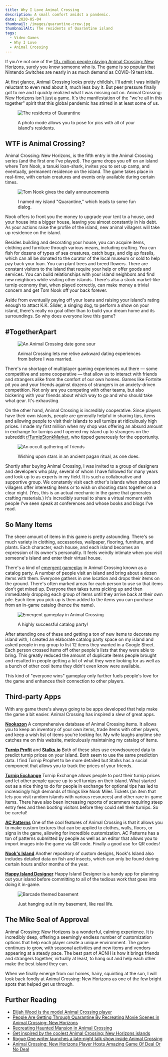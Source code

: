 ```yaml
---
title: Why I Love Animal Crossing
description: A small comfort amidst a pandemic.
date: 2020-05-04
thumbnail: /images/quarantine-crew.jpg
thumbnailAlt: The residents of Quarantine island
tags:
  - Video Games
  - Why I Love
  - Animal Crossing
---
```

If you're not one of the [13+ million people playing Animal Crossing: New Horizons](https://www.polygon.com/2020/5/7/21250384/animal-crossing-new-horizons-sales-nintendo-switch), surely you know someone who is. The game is so popular that Nintendo Switches are nearly in as much demand as COVID-19 test kits.

At first glance, Animal Crossing looks pretty childish. I'll admit I was initially reluctant to even read about it, much less buy it. But peer pressure finally got to me and I quickly realized what I was missing out on. Animal Crossing: New Horizons isn't just a game. It's the manifestation of the "we're all in this together" spirit that this global pandemic has stirred in at least some of us.

<figure>

![The residents of Quarantine](/images/quarantine-crew.jpg)

<figcaption>
A photo mode allows you to pose for pics with all of your island's residents.
</figcaption>
</figure>

## WTF is Animal Crossing?

Animal Crossing: New Horizons, is the fifth entry in the Animal Crossing series (and the first one I've played). The game drops you off on an island where Tom Nook, a tanuki loan-shark, invites you to set up camp, and eventually, permanent residence on the island. The game takes place in real-time, with certain creatures and events only available during certain times.

<figure>

![Tom Nook gives the daily announcements](/images/quarantine-living.jpg)

<figcaption>
I named my island "Quarantine," which leads to some fun dialog.
</figcaption>
</figure>

Nook offers to front you the money to upgrade your tent to a house, and your house into a bigger house, leaving you almost constantly in his debt. As your actions raise the profile of the island, new animal villagers will take up residence on the island.

Besides building and decorating your house, you can acquire items, clothing and furniture through various means, including crafting. You can fish for dozens of types of sea creatures, catch bugs, and dig up fossils, which can all be donated to the curator of the local museum or sold to help pay back your loan. You can plant trees and breed flowers. There are constant visitors to the island that require your help or offer goods and services. You can build relationships with your island neighbors and find new neighbors while visiting other islands. There's also a stock market-like turnip economy that, when played correctly, can make money a trivial concern and get Tom Nook off your back forever.

Aside from eventually paying off your loans and raising your island's rating enough to attact K.K. Slider, a singing dog, to perform a show on your island, there's really no goal other than to build your dream home and its surroundings. So why does everyone love this game?

## \#TogetherApart

<figure>

![An Animal Crossing date gone sour](/images/awkward-date.jpg)

<figcaption>
Animal Crossing lets me relive awkward dating experiences from before I was married.
</figcaption>
</figure>

There's no shortage of multiplayer gaming experiences out there — some competitive and some cooperative — that allow us to interact with friends and strangers alike from the comfort of our own homes. Games like Fortnite pit you and your friends against dozens of strangers in an anxiety-driven competition. Not only are you competing with other teams, but also bickering with your friends about which way to go and who should take what gear. It's exhausting.

On the other hand, Animal Crossing is incredibly cooperative. Since players have their own islands, people are generally helpful in sharing tips, items and allowing people to visit their islands to sell turnips at ridiculously high prices. I made my first million when my shop was offering an absurd amount in exchange for turnips and I opened my island up to strangers on the subreddit [r/TurnipStonkMarket](https://www.reddit.com/r/TurnipStonkMarket/), who tipped generously for the opportunity.

<figure>

![An occult gathering of friends](/images/star-ritual.jpg)

<figcaption>
Wishing upon stars in an ancient pagan ritual, as one does.
</figcaption>
</figure>

Shortly after buying Animal Crossing, I was invited to a group of designers and developers who play, several of whom I have followed for many years and look up to as experts in my field. It is such a collaborative and supportive group. We constantly visit each other's islands when shops and villagers offer interesting items or to wish on shooting stars together on a clear night. (Yes, this is an actual mechanic in the game that generates crafting materials.) It's incredibly surreal to share a virtual moment with people I've seen speak at conferences and whose books and blogs I've read.

## So Many Items

The sheer amount of items in this game is pretty astounding. There's so much variety in clothing, accessories, wallpaper, flooring, furniture, and plants. Each character, each house, and each island becomes an expression of its owner's personality. It feels weirdly intimate when you visit someone's island and enter their virtual house.

There's a kind of [emergent gameplay](https://en.wikipedia.org/wiki/Emergent_gameplay) in Animal Crossing known as a catalog party. A number of people visit an island and bring about a dozen items with them. Everyone gathers in one location and drops their items on the ground. There's often marked areas for each person to use so that items don't get mixed up. Everyone then takes turns picking up and then immediately dropping each group of items until they arrive back at their own pile. Each item you pick up is then added to the items you can purchase from an in-game catalog (hence the name).

<figure>

![Emergent gameplay in Animal Crossing](/images/catalog-party.jpg)

<figcaption>
A highly successful catalog party!
</figcaption>
</figure>

After attending one of these and getting a ton of new items to decorate my island with, I created an elaborate catalog party space on my island and asked people in my group to list 12 items they wanted in a Google Sheet. Each person crossed items off other people's lists that they were able to bring. This greatly reduced the amount of duplicate items people brought and resulted in people getting a lot of what they were looking for as well as a bunch of other cool items they didn't even know were available.

This kind of "everyone wins" gameplay only further fuels people's love for the game and enhances their connection to other players.

## Third-party Apps

With any game there's always going to be apps developed that help make the game a bit easier. Animal Crossing has inspired a slew of great apps.

**[Nookazon](https://nookazon.com/)** A comprehensive database of Animal Crossing items. It allows you to keep an inventory of your own items, trade items with other players, and keep a wish list of items you're looking for. My wife laughs anytime she catches me on this website, meticulously maintaining my catalog of items.

**[Turnip Profit](https://turnipprophet.io/)** and **[Stalks.io](https://stalks.io/)** Both of these sites use crowdsourced data to predict turnip prices on your island. Both seem to use the same prediction data. I find Turnip Prophet to be more detailed but Stalks has a social component that allows you to track the prices of your friends.

**[Turnip Exchange](https://turnip.exchange/)** Turnip Exchange allows people to post their turnip prices and let other people queue up to sell turnips on their island. What started out as a nice thing to do for people in exchange for optional tips has led to increasingly high demands of things like Nook Miles Tickets (an item that lets you visit random islands with various resources) and other rare in-game items. There have also been increasing reports of scammers requiring steep entry fees and then booting visitors before they could sell their turnips. So be careful!

**[AC Patterns](https://acpatterns.com/)** One of the cool features of Animal Crossing is that it allows you to make custom textures that can be applied to clothes, walls, floors, or signs in the game, allowing for incredible customization. AC Patterns has a ton of patterns submitted by people as well as an editor that allows you to import images into the game via QR code. Finally a good use for QR codes!

**[Nook's Island](https://nooksisland.com/designs)** Another repository of custom designs, Nook's Island also includes detailed data on fish and insects, which can only be found during certain hours and/or months of the year.

**[Happy Island Designer](https://eugeneration.github.io/HappyIslandDesigner/)** Happy Island Designer is a handy app for planning out your island before committing to all of the tedious work that goes into doing it in-game.

<figure>

![Barcade themed basement](/images/game-room.jpg)

<figcaption>
Just hanging out in my basement, like real life.
</figcaption>
</figure>

## The Mike Seal of Approval

Animal Crossing: New Horizons is a wonderful, calming experience. It is incredibly deep, offering a seemingly endless number of customization options that help each player create a unique environment. The game continues to grow, with seasonal activities and new items and vendors appearing at a steady pace. The best part of ACNH is how it brings friends and strangers together, virtually at least, to hang out and help each other make the best island they can.

When we finally emerge from our homes, hairy, squinting at the sun, I will look back fondly at Animal Crossing: New Horizons as one of the few bright spots that helped get us through.

## Further Reading

* [Elijah Wood is the model Animal Crossing player](https://www.polygon.com/2020/4/23/21233074/animal-crossing-new-horizons-elijah-wood-model-citizen)
* [People Are Getting Through Quarantine By Recreating Movie Scenes in Animal Crossing: New Horizons](https://www.slashfilm.com/animal-crossing-movie-scenes-recreations/)
* [Recreating Haunted Mansion in Animal Crossing](https://twitter.com/capuchinokappu/status/1256698938603630592)
* [Get inspired by the coolest Animal Crossing: New Horizons islands](https://www.digitaltrends.com/gaming/coolest-animal-crossing-new-horizons-islands/)
* [Rogue One writer launches a late-night talk show inside Animal Crossing](https://www.polygon.com/2020/4/28/21239828/animal-crossing-late-night-talk-show-gary-whitta-rogue-one)
* [Animal Crossing: New Horizons Player Hosts Amazing Game Of Deal Or No Deal](http://www.nintendolife.com/news/2020/04/random_animal_crossing_new_horizons_player_hosts_amazing_game_of_deal_or_no_deal)